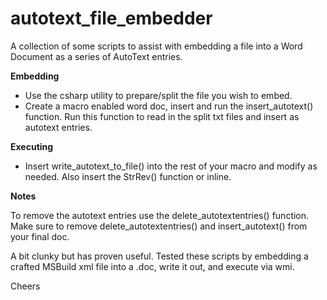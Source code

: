 # autotext_file_embedder
A collection of some scripts to assist with embedding a file into a Word Document as a series of AutoText entries.

**Embedding**
- Use the csharp utility to prepare/split the file you wish to embed. 
- Create a macro enabled word doc, insert and run the insert_autotext() function. Run this function to read in the split txt files and insert as autotext entries.

**Executing**

- Insert write_autotext_to_file() into the rest of your macro and modify as needed. Also insert the StrRev() function or inline.

**Notes**

To remove the autotext entries use the delete_autotextentries() function. Make sure to remove delete_autotextentries() and insert_autotext() from your final doc.

A bit clunky but has proven useful. Tested these scripts by embedding a crafted MSBuild xml file into a .doc, write it out, and execute via wmi.

Cheers
